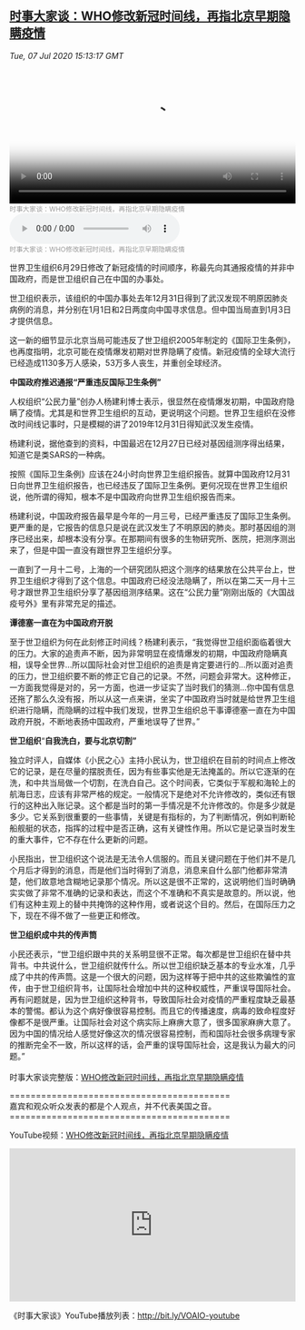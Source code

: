 <!--1594150882000-->
[时事大家谈：WHO修改新冠时间线，再指北京早期隐瞒疫情](https://www.voachinese.com/a/voaweishi-20200707-voaio-who-revises-coronavirus-timeline/5493188.html)
------

<div><i>Tue, 07 Jul 2020 15:13:17 GMT</i></div><video poster="https://images.weserv.nl?url=gdb.voanews.com/98efe597-82ce-46ad-86ff-6e4a6c9f8e89_tv_r1_s_w900.jpg" src="https://av.voanews.com/Videoroot/Pangeavideo/2020/07/9/98/98efe597-82ce-46ad-86ff-6e4a6c9f8e89_240p.mp4" style="width:100%" controls></video><div><small style="color: #999;">时事大家谈：WHO修改新冠时间线，再指北京早期隐瞒疫情</small></div><audio src="https://av.voanews.com/clips/VCH/2020/07/07/6c24d27e-a08d-4ed8-8119-21158049b280.mp3" controls></audio><div><small style="color: #999;">时事大家谈：WHO修改新冠时间线，再指北京早期隐瞒疫情</small></div><p>世界卫生组织6月29日修改了新冠疫情的时间顺序，称最先向其通报疫情的并非中国政府，而是世卫组织自己在中国的办事处。</p><p>世卫组织表示，该组织的中国办事处去年12月31日得到了武汉发现不明原因肺炎病例的消息，并分别在1月1日和2日两度向中国寻求信息。但中国当局直到1月3日才提供信息。</p><p>这一新的细节显示北京当局可能违反了世卫组织2005年制定的《国际卫生条例》，也再度指明，北京可能在疫情爆发初期对世界隐瞒了疫情。新冠疫情的全球大流行已经造成1130多万人感染，53万多人丧生，并重创全球经济。</p><a href="/content/article/5266430.html"></a><p><strong>中国政府推迟通报“严重违反国际卫生条例</strong><strong>”</strong></p><p>人权组织“公民力量”创办人杨建利博士表示，很显然在疫情爆发初期，中国政府隐瞒了疫情。尤其是和世界卫生组织的互动，更说明这个问题。世界卫生组织在没修改时间线记事时，只是模糊的讲了2019年12月31日得知武汉发生疫情。</p><p>杨建利说，据他查到的资料，中国最迟在12月27日已经对基因组测序得出结果，知道它是类SARS的一种病。</p><p>按照《国际卫生条例》应该在24小时向世界卫生组织报告。就算中国政府12月31日向世界卫生组织报告，也已经违反了国际卫生条例。更何况现在世界卫生组织说，他所谓的得知，根本不是中国政府向世界卫生组织报告而来。</p><p>杨建利说，中国政府报告最早是今年的一月三号，已经严重违反了国际卫生条例。更严重的是，它报告的信息只是说在武汉发生了不明原因的肺炎。那时基因组的测序已经出来，却根本没有分享。在那期间有很多的生物研究所、医院，把测序测出来了，但是中国一直没有跟世界卫生组织分享。</p><p>一直到了一月十二号，上海的一个研究团队把这个测序的结果放在公共平台上，世界卫生组织才得到了这个信息。中国政府已经没法隐瞒了，所以在第二天一月十三号才跟世界卫生组织分享了基因组测序结果。这在“公民力量”刚刚出版的《大国战疫号外》里有非常充足的描述。</p><a href="/content/article/5445851.html"></a><p><strong>谭德塞一直在为中国政府开脱</strong></p><p>至于世卫组织为何在此刻修正时间线？杨建利表示，“我觉得世卫组织面临着很大的压力。大家的追责声不断，因为非常明显在疫情爆发的初期，中国政府隐瞒真相，误导全世界…所以国际社会对世卫组织的追责是肯定要进行的…所以面对追责的压力，世卫组织要不断的修正它自己的记录。不然，问题会非常大。这种修正，一方面我觉得是对的，另一方面，也进一步证实了当时我们的猜测…你中国有信息还拖了那么久没有报，所以从这一点来讲，坐实了中国政府当时就是给世界卫生组织进行隐瞒，而隐瞒的过程中我们发现，世界卫生组织总干事谭德塞一直在为中国政府开脱，不断地表扬中国政府，严重地误导了世界。”</p><a href="/content/article/5263295.html"></a><p><strong>世卫组织</strong>“<strong>自我洗白，要与北京切割”</strong></p><p>独立时评人，自媒体《小民之心》主持小民认为，世卫组织在目前的时间点上修改它的记录，是在尽量的摆脱责任，因为有些事实他是无法掩盖的。所以它逐渐的在洗，和中共当局做一个切割，在洗白自己。这个时间表，它类似于军舰和海轮上的航海日志，应该有非常严格的规定。一般情况下是绝对不允许修改的，类似还有银行的这种出入账记录。这个都是当时的第一手情况是不允许修改的。你是多少就是多少。它关系到很重要的一些事情，关键是有指标的，为了判断情况，例如判断轮船舰艇的状态，指挥的过程中是否正确，这有关键性作用。所以它是记录当时发生的重大事件，它不存在什么更新的问题。</p><p>小民指出，世卫组织这个说法是无法令人信服的。而且关键问题在于他们并不是几个月后才得到的消息，而是他们当时得到了消息，消息来自什么部门他都非常清楚，他们故意地含糊地记录那个情况。所以这是很不正常的，这说明他们当时确确实实做了非常不准确的记录和表达，而这个不准确和不真实是故意的。所以说，他们有这种主观上的替中共掩饰的这种作用，或者说这个目的。然后，在国际压力之下，现在不得不做了一些更正和修改。</p><p><strong>世卫组织成中共的传声筒</strong></p><a href="/content/article/5372562.html"></a><p>小民还表示，“世卫组织跟中共的关系明显很不正常。每次都是世卫组织在替中共背书。中共说什么，世卫组织就传什么。所以世卫组织缺乏基本的专业水准，几乎成了中共的传声筒。这是一个很大的问题，因为这样等于把中共的这些欺骗性的宣传，由于世卫组织背书，让国际社会增加中共的这种权威性，严重误导国际社会。再有问题就是，因为世卫组织这种背书，导致国际社会对疫情的严重程度缺乏最基本的警惕。都认为这个病好像很容易控制。而且它的传播速度，病毒的致命程度好像都不是很严重。让国际社会对这个病实际上麻痹大意了，很多国家麻痹大意了。因为中国的情况给人感觉好像这次的情况很容易控制，而和国际社会很多病理专家的推断完全不一致，所以这样的话，会严重的误导国际社会，这是我认为最大的问题。”<br /><br />时事大家谈完整版：<a class="wsw__a" href="https://www.youtube.com/watch?v=WonV2c2uWxo&list=PL2CGrIfYxHqWUbZDnNEATTp1fpJdkD5wr&index=2&t=0s" target="_blank">WHO修改新冠时间线，再指北京早期隐瞒疫情</a></p><p>==========================================<br />嘉宾和观众听众发表的都是个人观点，并不代表美国之音。<br />==========================================</p><p>YouTube视频：<a class="wsw__a" href="https://www.youtube.com/watch?v=ESlTqDC5oy4&list=PL2CGrIfYxHqWUbZDnNEATTp1fpJdkD5wr&index=3&t=0s" target="_blank">WHO修改新冠时间线，再指北京早期隐瞒疫情</a></p><iframe src="https://www.youtube.com/embed/ESlTqDC5oy4?&&list=PL2CGrIfYxHqWUbZDnNEATTp1fpJdkD5wr&enablejsapi=1" frameborder="0" width="100%"  style="min-height:270px" class="external-content YouTube"><a href="https://www.youtube.com/watch?v=ESlTqDC5oy4&&&list=PL2CGrIfYxHqWUbZDnNEATTp1fpJdkD5wr">YouTube</a></iframe><p>《时事大家谈》YouTube播放列表：<a class="wsw__a" href="http://bit.ly/VOAIO-youtube" style="font-size: 1em;" target="_blank">http://bit.ly/VOAIO-youtube</a></p>
